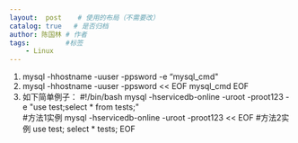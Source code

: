 ```yaml
---
layout:  post    # 使用的布局（不需要改）
catalog: true   # 是否归档
author: 陈国林 # 作者
tags:         #标签
    - Linux
---
```


1. mysql -hhostname -uuser -ppsword -e “mysql_cmd"
2. mysql -hhostname -uuser -ppsword << EOF
    mysql_cmd
    EOF
3. 如下简单例子：
    #!/bin/bash
    mysql -hservicedb-online -uroot -proot123 -e "use test;select * from tests;"  
    #方法1实例
    mysql -hservicedb-online -uroot -proot123 << EOF   #方法2实例
    use test;
    select * tests;
    EOF
